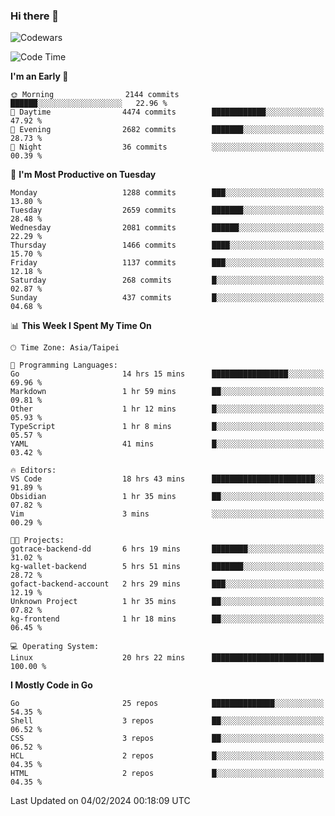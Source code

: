 ### Hi there 👋

![Codewars](https://www.codewars.com/users/omegaatt36/badges/small)

<!--START_SECTION:waka-->
![Code Time](http://img.shields.io/badge/Code%20Time-2%2C151%20hrs%2052%20mins-blue)

**I'm an Early 🐤** 

```text
🌞 Morning                2144 commits        ██████░░░░░░░░░░░░░░░░░░░   22.96 % 
🌆 Daytime                4474 commits        ████████████░░░░░░░░░░░░░   47.92 % 
🌃 Evening                2682 commits        ███████░░░░░░░░░░░░░░░░░░   28.73 % 
🌙 Night                  36 commits          ░░░░░░░░░░░░░░░░░░░░░░░░░   00.39 % 
```
📅 **I'm Most Productive on Tuesday** 

```text
Monday                   1288 commits        ███░░░░░░░░░░░░░░░░░░░░░░   13.80 % 
Tuesday                  2659 commits        ███████░░░░░░░░░░░░░░░░░░   28.48 % 
Wednesday                2081 commits        ██████░░░░░░░░░░░░░░░░░░░   22.29 % 
Thursday                 1466 commits        ████░░░░░░░░░░░░░░░░░░░░░   15.70 % 
Friday                   1137 commits        ███░░░░░░░░░░░░░░░░░░░░░░   12.18 % 
Saturday                 268 commits         █░░░░░░░░░░░░░░░░░░░░░░░░   02.87 % 
Sunday                   437 commits         █░░░░░░░░░░░░░░░░░░░░░░░░   04.68 % 
```


📊 **This Week I Spent My Time On** 

```text
🕑︎ Time Zone: Asia/Taipei

💬 Programming Languages: 
Go                       14 hrs 15 mins      █████████████████░░░░░░░░   69.96 % 
Markdown                 1 hr 59 mins        ██░░░░░░░░░░░░░░░░░░░░░░░   09.81 % 
Other                    1 hr 12 mins        █░░░░░░░░░░░░░░░░░░░░░░░░   05.93 % 
TypeScript               1 hr 8 mins         █░░░░░░░░░░░░░░░░░░░░░░░░   05.57 % 
YAML                     41 mins             █░░░░░░░░░░░░░░░░░░░░░░░░   03.42 % 

🔥 Editors: 
VS Code                  18 hrs 43 mins      ███████████████████████░░   91.89 % 
Obsidian                 1 hr 35 mins        ██░░░░░░░░░░░░░░░░░░░░░░░   07.82 % 
Vim                      3 mins              ░░░░░░░░░░░░░░░░░░░░░░░░░   00.29 % 

🐱‍💻 Projects: 
gotrace-backend-dd       6 hrs 19 mins       ████████░░░░░░░░░░░░░░░░░   31.02 % 
kg-wallet-backend        5 hrs 51 mins       ███████░░░░░░░░░░░░░░░░░░   28.72 % 
gofact-backend-account   2 hrs 29 mins       ███░░░░░░░░░░░░░░░░░░░░░░   12.19 % 
Unknown Project          1 hr 35 mins        ██░░░░░░░░░░░░░░░░░░░░░░░   07.82 % 
kg-frontend              1 hr 18 mins        ██░░░░░░░░░░░░░░░░░░░░░░░   06.45 % 

💻 Operating System: 
Linux                    20 hrs 22 mins      █████████████████████████   100.00 % 
```

**I Mostly Code in Go** 

```text
Go                       25 repos            ██████████████░░░░░░░░░░░   54.35 % 
Shell                    3 repos             ██░░░░░░░░░░░░░░░░░░░░░░░   06.52 % 
CSS                      3 repos             ██░░░░░░░░░░░░░░░░░░░░░░░   06.52 % 
HCL                      2 repos             █░░░░░░░░░░░░░░░░░░░░░░░░   04.35 % 
HTML                     2 repos             █░░░░░░░░░░░░░░░░░░░░░░░░   04.35 % 
```




 Last Updated on 04/02/2024 00:18:09 UTC
<!--END_SECTION:waka-->

<!--
**omegaatt36/omegaatt36** is a ✨ _special_ ✨ repository because its `README.md` (this file) appears on your GitHub profile.

Here are some ideas to get you started:

- 🔭 I’m currently working on ...
- 🌱 I’m currently learning ...
- 👯 I’m looking to collaborate on ...
- 🤔 I’m looking for help with ...
- 💬 Ask me about ...
- 📫 How to reach me: ...
- 😄 Pronouns: ...
- ⚡ Fun fact: ...
-->
